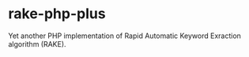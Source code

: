 # rake-php-plus
Yet another PHP implementation of Rapid Automatic Keyword Exraction algorithm (RAKE).
